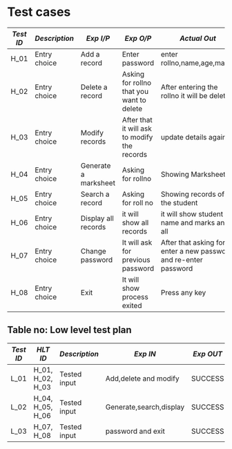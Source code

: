 # Test cases

| *Test ID* | *Description*                                              | *Exp I/P* | *Exp O/P* | *Actual Out* |*Type Of Test* | *PASS/FAIL*|  
|-------------|--------------------------------------------------------------|------------|-------------|----------------|------------------|---------------|
|  H_01       |Entry choice |  Add a record| Enter password| enter rollno,name,age,marks|Technical |PASS
|  H_02       |Entry choice|  Delete a record| Asking for rollno that you want to delete| After entering the rollno it will be deleted|Technical   |PASS
|  H_03       |Entry choice|  Modify records| After that it will ask to modify the records| update details again |Technical | PASS
|  H_04       |Entry choice| Generate a marksheet |Asking for rollno|Showing Marksheet|Technical |PASS
|  H_05       |Entry choice|Search a record |Asking for roll no |Showing records of the student|Technical |PASS
|  H_06       |Entry choice|Display all records|it will show all records|it will show student name and marks and all|Technical | PASS
|  H_07       |Entry choice|Change password|It will ask for previous password|After that asking for enter a new password and re-enter password|Technical | PASS
|  H_08       |Entry choice|Exit|It will show process exited |Press any key|Technical| PASS


## Table no: Low level test plan

| *Test ID* | *HLT ID* |*Description*                                              | *Exp IN* | *Exp OUT* | *Actual Out* |*Type Of Test*  |    
|-------------|------------|--------------------------------------------------------------|------------|-------------|----------------|------------------|
|  L_01       | H_01, H_02, H_03|Tested input| Add,delete and modify|SUCCESS|SUCCESS |Technical |
|  L_02       | H_04, H_05, H_06|Tested input| Generate,search,display|SUCCESS|SUCCESS |Technical |
|  L_03       | H_07, H_08 |Tested input|password and exit|SUCCESS|SUCCEES|Technical |